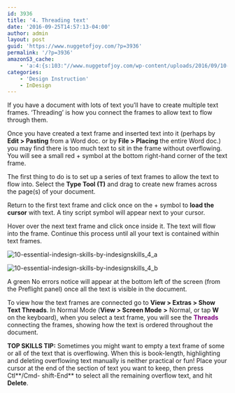 ```yaml
---
id: 3936
title: '4. Threading text'
date: '2016-09-25T14:57:13-04:00'
author: admin
layout: post
guid: 'https://www.nuggetofjoy.com/?p=3936'
permalink: '/?p=3936'
amazonS3_cache:
    - 'a:4:{s:103:"//www.nuggetofjoy.com/wp-content/uploads/2016/09/10-Essential-InDesign-Skills-by-InDesignSkills_4_a.jpg";a:2:{s:2:"id";s:4:"3938";s:11:"source_type";s:13:"media-library";}s:124:"//image-control-storage.s3.amazonaws.com/blog-images/2016/09/27190324/10-Essential-InDesign-Skills-by-InDesignSkills_4_a.jpg";a:2:{s:2:"id";s:4:"3938";s:11:"source_type";s:13:"media-library";}s:103:"//www.nuggetofjoy.com/wp-content/uploads/2016/09/10-Essential-InDesign-Skills-by-InDesignSkills_4_b.jpg";a:2:{s:2:"id";s:4:"3939";s:11:"source_type";s:13:"media-library";}s:124:"//image-control-storage.s3.amazonaws.com/blog-images/2016/09/27190322/10-Essential-InDesign-Skills-by-InDesignSkills_4_b.jpg";a:2:{s:2:"id";s:4:"3939";s:11:"source_type";s:13:"media-library";}}'
categories:
    - 'Design Instruction'
    - InDesign
---
```


If you have a document with lots of text you’ll have to create multiple text frames. ‘Threading’ is how you connect the frames to allow text to flow through them.

Once you have created a text frame and inserted text into it (perhaps by **Edit &gt; Pasting** from a Word doc. or by **File &gt; Placing** the entire Word doc.) you may find there is too much text to sit in the frame without overflowing. You will see a small red + symbol at the bottom right-hand corner of the text frame.

The first thing to do is to set up a series of text frames to allow the text to flow into. Select the **Type Tool (T)** and drag to create new frames across the page(s) of your document.

Return to the first text frame and click once on the + symbol to **load the cursor** with text. A tiny script symbol will appear next to your cursor.

Hover over the next text frame and click once inside it. The text will flow into the frame. Continue this process until all your text is contained within text frames.

![10-essential-indesign-skills-by-indesignskills_4_a](https://image-control-storage.s3.amazonaws.com/blog-images/2016/09/27190324/10-Essential-InDesign-Skills-by-InDesignSkills_4_a.jpg)

![10-essential-indesign-skills-by-indesignskills_4_b](https://image-control-storage.s3.amazonaws.com/blog-images/2016/09/27190322/10-Essential-InDesign-Skills-by-InDesignSkills_4_b.jpg)

A green No errors notice will appear at the bottom left of the screen (from the Preflight panel) once all the text is visible in the document.

To view how the text frames are connected go to **View &gt; Extras &gt; Show Text Threads**. In Normal Mode (**View &gt; Screen Mode** **&gt;** Normal, or tap **W** on the keyboard), when you select a text frame, you will see the <span style="color: #800080;">**Threads**</span> connecting the frames, showing how the text is ordered throughout the document.

**TOP SKILLS TIP:** Sometimes you might want to empty a text frame of some or all of the text that is overflowing. When this is book-length, highlighting and deleting overflowing text manually is neither practical or fun! Place your cursor at the end of the section of text you want to keep, then press Ctl**/Cmd- shift-End** to select all the remaining overflow text, and hit **Delete**.
